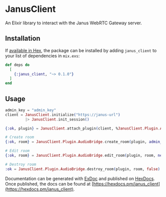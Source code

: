 # JanusClient

An Elixir library to interact with the Janus WebRTC Gateway server.

## Installation

If [available in Hex](https://hex.pm/docs/publish), the package can be installed
by adding `janus_client` to your list of dependencies in `mix.exs`:

```elixir
def deps do
  [
    {:janus_client, "~> 0.1.0"}
  ]
end
```

## Usage

```elixir
admin_key = "admin_key"
client = JanusClient.initialize("https://janus-url")
         |> JanusClient.init_session()

{:ok, plugin} = JanusClient.attach_plugin(client, %JanusClient.Plugin.AudioBridge{})

# Create room
{:ok, room} = JanusClient.Plugin.AudioBridge.create_room(plugin, admin_key: admin_key, secret: "asd")

# Edit room
{:ok, room} = JanusClient.Plugin.AudioBridge.edit_room(plugin, room, new_secret: "qwe")

# Destroy room
:ok = JanusClient.Plugin.AudioBridge.destroy_room(plugin, room, false)
```

Documentation can be generated with [ExDoc](https://github.com/elixir-lang/ex_doc)
and published on [HexDocs](https://hexdocs.pm). Once published, the docs can
be found at [https://hexdocs.pm/janus_client](https://hexdocs.pm/janus_client).

